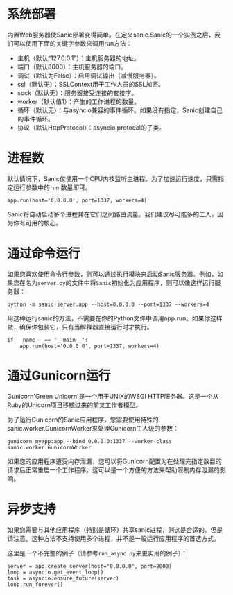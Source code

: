 # 系统部署

内置Web服务器使Sanic部署变得简单。在定义sanic.Sanic的一个实例之后，我们可以使用下面的关键字参数来调用run方法：

-    主机（默认“127.0.0.1”）：主机服务器的地址。
-    端口（默认8000）：主机服务器的端口。
-    调试（默认为False）：启用调试输出（减慢服务器）。
-    ssl（默认无）：SSLContext用于工作人员的SSL加密。
-    sock（默认无）：服务器接受连接的套接字。
-    worker（默认值1）：产生的工作进程的数量。
-    循环（默认无）：与asyncio兼容的事件循环。如果没有指定，Sanic创建自己的事件循环。
-    协议（默认HttpProtocol）：asyncio.protocol的子类。
# 进程数
默认情况下，Sanic仅使用一个CPU内核监听主进程。为了加速运行速度，只需指定运行参数中的`run` 数量即可。
```
app.run(host='0.0.0.0', port=1337, workers=4)
```
Sanic将自动启动多个进程并在它们之间路由流量。我们建议尽可能多的工人，因为你有可用的核心。
# 通过命令运行
如果您喜欢使用命令行参数，则可以通过执行模块来启动Sanic服务器。例如，如果您在名为`server.py`的文件中将`Sanic`初始化为应用程序，则可以像这样运行服务器：
```
python -m sanic server.app --host=0.0.0.0 --port=1337 --workers=4
```
用这种运行sanic的方法，不需要在你的Python文件中调用app.run。如果你这样做，确保你包装它，只有当解释器直接运行时才执行。
```
if __name__ == '__main__':
    app.run(host='0.0.0.0', port=1337, workers=4)

```
# 通过Gunicorn运行

Gunicorn'Green Unicorn'是一个用于UNIX的WSGI HTTP服务器。这是一个从Ruby的Unicorn项目移植过来的前叉工作者模型。

为了运行Gunicorn的Sanic应用程序，您需要使用特殊的sanic.worker.GunicornWorker来处理Gunicorn工人级的参数：
```
gunicorn myapp:app --bind 0.0.0.0:1337 --worker-class sanic.worker.GunicornWorker
```
如果您的应用程序遭受内存泄漏，您可以将Gunicorn配置为在处理完指定数目的请求后正常重启一个工作程序。这可以是一个方便的方法来帮助限制内存泄漏的影响。
# 异步支持
如果您需要与其他应用程序（特别是循环）共享sanic进程，则这是合适的。但是请注意，这种方法不支持使用多个进程，并不是一般运行应用程序的首选方式。

这里是一个不完整的例子（请参考`run_async.py`来更实用的例子）：
```
server = app.create_server(host="0.0.0.0", port=8000)
loop = asyncio.get_event_loop()
task = asyncio.ensure_future(server)
loop.run_forever()
```

